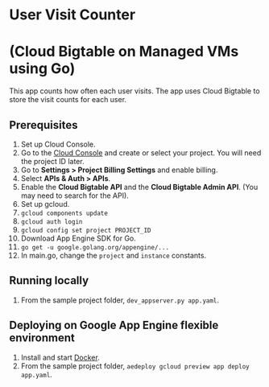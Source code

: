 # User Visit Counter
# (Cloud Bigtable on Managed VMs using Go)

This app counts how often each user visits. The app uses Cloud Bigtable to store
the visit counts for each user.

## Prerequisites

1. Set up Cloud Console.
  1. Go to the [Cloud Console](https://cloud.google.com/console) and create or select your project.
     You will need the project ID later.
  1. Go to **Settings > Project Billing Settings** and enable billing.
  1. Select **APIs & Auth > APIs**.
  1. Enable the **Cloud Bigtable API** and the **Cloud Bigtable Admin API**.
  (You may need to search for the API).
1. Set up gcloud.
  1. `gcloud components update`
  1. `gcloud auth login`
  1. `gcloud config set project PROJECT_ID`
1. Download App Engine SDK for Go.
  1. `go get -u google.golang.org/appengine/...`
1. In main.go, change the `project` and `instance` constants.

## Running locally

1. From the sample project folder, `dev_appserver.py app.yaml`.

## Deploying on Google App Engine flexible environment

1. Install and start [Docker](https://cloud.google.com/appengine/docs/managed-vms/getting-started#install_docker).
1. From the sample project folder, `aedeploy gcloud preview app deploy app.yaml`.
